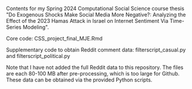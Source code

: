 Contents for my Spring 2024 Computational Social Science course thesis "Do Exogenous Shocks Make Social Media More Negative?: Analyzing the Effect of the 2023 Hamas Attack in Israel on Internet Sentiment Via Time-Series Modeling".

Core code: CSS_project_final_MJE.Rmd

Supplementary code to obtain Reddit comment data: filterscript_casual.py and filterscript_political.py

Note that I have not added the full Reddit data to this repository. The files are each 80-100 MB after pre-processing, which is too large for Github. These data can be obtained via the provided Python scripts.
